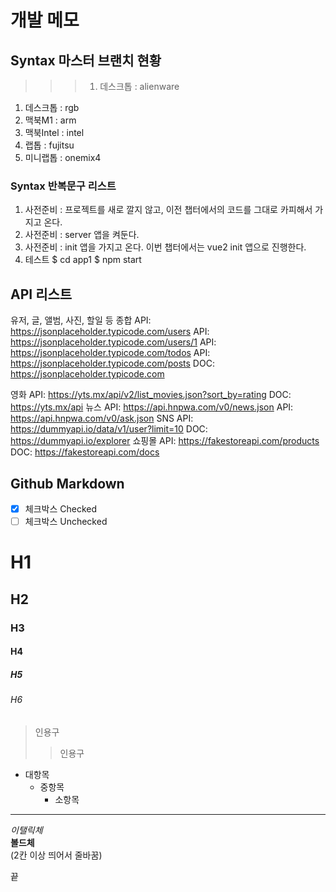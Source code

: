 # 개발 메모

## Syntax 마스터 브랜치 현황

  >>> 1. 데스크톱 : alienware
  1. 데스크톱 : rgb
  1. 맥북M1 : arm
  1. 맥북Intel : intel
  1. 랩톱 : fujitsu
  1. 미니랩톱 : onemix4

### Syntax 반복문구 리스트

  1. 사전준비 : 프로젝트를 새로 깔지 않고, 이전 챕터에서의 코드를 그대로 카피해서 가지고 온다.
  1. 사전준비 : server 앱을 켜둔다.
  1. 사전준비 : init 앱을 가지고 온다.
    이번 챕터에서는 vue2 init 앱으로 진행한다.
  1. 테스트
    $ cd app1
    $ npm start

## API 리스트

  유저, 글, 앨범, 사진, 할일 등 종합
    API: https://jsonplaceholder.typicode.com/users
    API: https://jsonplaceholder.typicode.com/users/1
    API: https://jsonplaceholder.typicode.com/todos
    API: https://jsonplaceholder.typicode.com/posts
    DOC: https://jsonplaceholder.typicode.com

  영화
    API: https://yts.mx/api/v2/list_movies.json?sort_by=rating
    DOC: https://yts.mx/api
  뉴스
    API: https://api.hnpwa.com/v0/news.json
    API: https://api.hnpwa.com/v0/ask.json
  SNS
    API: https://dummyapi.io/data/v1/user?limit=10
    DOC: https://dummyapi.io/explorer
  쇼핑몰
    API: https://fakestoreapi.com/products
    DOC: https://fakestoreapi.com/docs

## Github Markdown

* [x] 체크박스 Checked
* [ ] 체크박스 Unchecked

# H1

## H2

### H3

#### H4

##### H5

###### H6

> 인용구
>
> > 인용구

- 대항목
  - 중항목 
    - 소항목
    
---

_이탤릭체_  
**볼드체**  
(2칸 이상 띄어서 줄바꿈)  
  
끝
